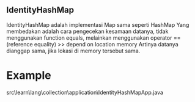 ## IdentityHashMap
IdentityHashMap adalah implementasi Map sama seperti HashMap
Yang membedakan adalah cara pengecekan kesamaan datanya, tidak menggunakan function equals,
    melainkan menggunakan operator == (reference equality) >> depend on location memory
Artinya datanya dianggap sama, jika lokasi di memory tersebut sama.

# Example
src\learn\lang\collection\application\IdentityHashMapApp.java